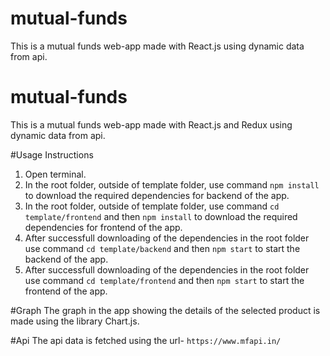 # mutual-funds
This is a mutual funds web-app made with React.js using dynamic data from api.

# mutual-funds
This is a mutual funds web-app made with React.js and Redux using dynamic data from api.

#Usage Instructions
1. Open terminal.
2. In the root folder, outside of template folder, use command `npm install` to download the required dependencies for backend of the app.
3. In the root folder, outside of template folder, use command `cd template/frontend` and then `npm install` to download the required dependencies for frontend of the app.
4. After successfull downloading of the dependencies in the root folder use command `cd template/backend` and then `npm start` to start the backend of the app.
5. After successfull downloading of the dependencies in the root folder use command `cd template/frontend` and then `npm start` to start the frontend of the app.

#Graph
The graph in the app showing the details of the selected product is made using the library Chart.js.

#Api
The api data is fetched using the url- `https://www.mfapi.in/`
